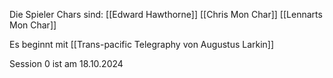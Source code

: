 
Die Spieler Chars sind:
[[Edward Hawthorne]]
[[Chris Mon Char]]
[[Lennarts Mon Char]]

Es beginnt mit
[[Trans-pacific Telegraphy von Augustus Larkin]]


Session 0 ist am 18.10.2024

